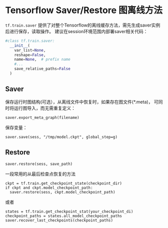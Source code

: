 # Tensorflow Saver/Restore 图离线方法

`tf.train.saver` 提供了对整个Tensorflow的离线缓存方法，需先生成saver实例后进行保存，读取操作。
建议在session环境范围内部署saver相关代码：
```python
#class tf.train.saver:
  __init__(
    var_list=None, 
    reshape=False,
    name=None,  # prefix name
    #...
    save_relative_paths=False
  )
```
## Saver
保存运行时图结构(可选），从离线文件中恢复时，如果存在图文件(\*.meta)，
可同时将运行图导入，而无需重复定义：
```python3
saver.export_meta_graph(filename)
```
保存变量：
```python3
saver.save(sess, "/tmp/model.ckpt", global_step=g)
```

## Restore
```python3
saver.restore(sess, save_path)
```
一段常用的从最后检查点恢复的方法
```python3
ckpt = tf.train.get_checkpoint_state(checkpoint_dir)  
if ckpt and ckpt.model_checkpoint_path:  
  saver.restore(sess, ckpt.model_checkpoint_path)
```
或者
```python3
states = tf.train.get_checkpoint_stat(your_checkpoint_di)
checkpoint_paths = states.all_model_checkpoint_paths
saver.recover_last_checkpoints(checkpoint_paths)
```
